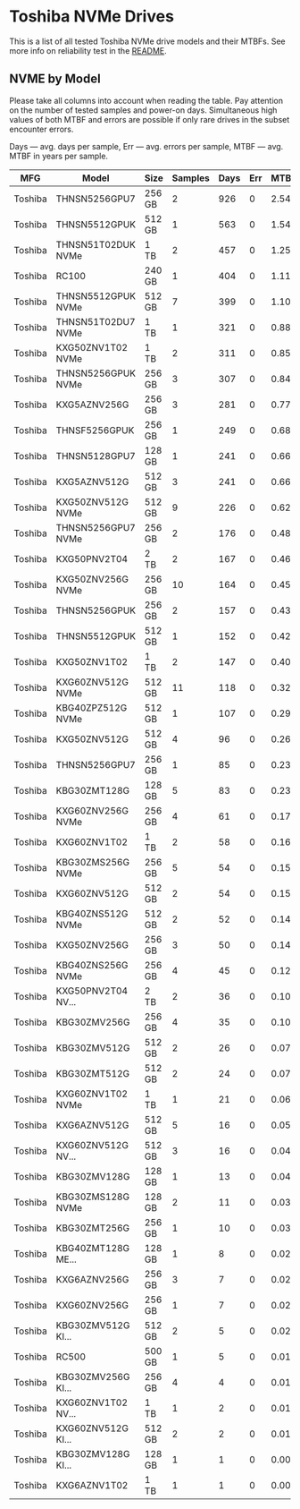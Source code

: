 Toshiba NVMe Drives
===================

This is a list of all tested Toshiba NVMe drive models and their MTBFs. See more
info on reliability test in the [README](https://github.com/linuxhw/SMART).

NVME by Model
------------

Please take all columns into account when reading the table. Pay attention on the
number of tested samples and power-on days. Simultaneous high values of both MTBF
and errors are possible if only rare drives in the subset encounter errors.

Days   — avg. days per sample,
Err    — avg. errors per sample,
MTBF   — avg. MTBF in years per sample.

| MFG       | Model              | Size   | Samples | Days  | Err   | MTBF   |
|-----------|--------------------|--------|---------|-------|-------|--------|
| Toshiba   | THNSN5256GPU7      | 256 GB | 2       | 926   | 0     | 2.54   |
| Toshiba   | THNSN5512GPUK      | 512 GB | 1       | 563   | 0     | 1.54   |
| Toshiba   | THNSN51T02DUK NVMe | 1 TB   | 2       | 457   | 0     | 1.25   |
| Toshiba   | RC100              | 240 GB | 1       | 404   | 0     | 1.11   |
| Toshiba   | THNSN5512GPUK NVMe | 512 GB | 7       | 399   | 0     | 1.10   |
| Toshiba   | THNSN51T02DU7 NVMe | 1 TB   | 1       | 321   | 0     | 0.88   |
| Toshiba   | KXG50ZNV1T02 NVMe  | 1 TB   | 2       | 311   | 0     | 0.85   |
| Toshiba   | THNSN5256GPUK NVMe | 256 GB | 3       | 307   | 0     | 0.84   |
| Toshiba   | KXG5AZNV256G       | 256 GB | 3       | 281   | 0     | 0.77   |
| Toshiba   | THNSF5256GPUK      | 256 GB | 1       | 249   | 0     | 0.68   |
| Toshiba   | THNSN5128GPU7      | 128 GB | 1       | 241   | 0     | 0.66   |
| Toshiba   | KXG5AZNV512G       | 512 GB | 3       | 241   | 0     | 0.66   |
| Toshiba   | KXG50ZNV512G NVMe  | 512 GB | 9       | 226   | 0     | 0.62   |
| Toshiba   | THNSN5256GPU7 NVMe | 256 GB | 2       | 176   | 0     | 0.48   |
| Toshiba   | KXG50PNV2T04       | 2 TB   | 2       | 167   | 0     | 0.46   |
| Toshiba   | KXG50ZNV256G NVMe  | 256 GB | 10      | 164   | 0     | 0.45   |
| Toshiba   | THNSN5256GPUK      | 256 GB | 2       | 157   | 0     | 0.43   |
| Toshiba   | THNSN5512GPUK      | 512 GB | 1       | 152   | 0     | 0.42   |
| Toshiba   | KXG50ZNV1T02       | 1 TB   | 2       | 147   | 0     | 0.40   |
| Toshiba   | KXG60ZNV512G NVMe  | 512 GB | 11      | 118   | 0     | 0.32   |
| Toshiba   | KBG40ZPZ512G NVMe  | 512 GB | 1       | 107   | 0     | 0.29   |
| Toshiba   | KXG50ZNV512G       | 512 GB | 4       | 96    | 0     | 0.26   |
| Toshiba   | THNSN5256GPU7      | 256 GB | 1       | 85    | 0     | 0.23   |
| Toshiba   | KBG30ZMT128G       | 128 GB | 5       | 83    | 0     | 0.23   |
| Toshiba   | KXG60ZNV256G NVMe  | 256 GB | 4       | 61    | 0     | 0.17   |
| Toshiba   | KXG60ZNV1T02       | 1 TB   | 2       | 58    | 0     | 0.16   |
| Toshiba   | KBG30ZMS256G NVMe  | 256 GB | 5       | 54    | 0     | 0.15   |
| Toshiba   | KXG60ZNV512G       | 512 GB | 2       | 54    | 0     | 0.15   |
| Toshiba   | KBG40ZNS512G NVMe  | 512 GB | 2       | 52    | 0     | 0.14   |
| Toshiba   | KXG50ZNV256G       | 256 GB | 3       | 50    | 0     | 0.14   |
| Toshiba   | KBG40ZNS256G NVMe  | 256 GB | 4       | 45    | 0     | 0.12   |
| Toshiba   | KXG50PNV2T04 NV... | 2 TB   | 2       | 36    | 0     | 0.10   |
| Toshiba   | KBG30ZMV256G       | 256 GB | 4       | 35    | 0     | 0.10   |
| Toshiba   | KBG30ZMV512G       | 512 GB | 2       | 26    | 0     | 0.07   |
| Toshiba   | KBG30ZMT512G       | 512 GB | 2       | 24    | 0     | 0.07   |
| Toshiba   | KXG60ZNV1T02 NVMe  | 1 TB   | 1       | 21    | 0     | 0.06   |
| Toshiba   | KXG6AZNV512G       | 512 GB | 5       | 16    | 0     | 0.05   |
| Toshiba   | KXG60ZNV512G NV... | 512 GB | 3       | 16    | 0     | 0.04   |
| Toshiba   | KBG30ZMV128G       | 128 GB | 1       | 13    | 0     | 0.04   |
| Toshiba   | KBG30ZMS128G NVMe  | 128 GB | 2       | 11    | 0     | 0.03   |
| Toshiba   | KBG30ZMT256G       | 256 GB | 1       | 10    | 0     | 0.03   |
| Toshiba   | KBG40ZMT128G ME... | 128 GB | 1       | 8     | 0     | 0.02   |
| Toshiba   | KXG6AZNV256G       | 256 GB | 3       | 7     | 0     | 0.02   |
| Toshiba   | KXG60ZNV256G       | 256 GB | 1       | 7     | 0     | 0.02   |
| Toshiba   | KBG30ZMV512G KI... | 512 GB | 2       | 5     | 0     | 0.02   |
| Toshiba   | RC500              | 500 GB | 1       | 5     | 0     | 0.01   |
| Toshiba   | KBG30ZMV256G KI... | 256 GB | 4       | 4     | 0     | 0.01   |
| Toshiba   | KXG60ZNV1T02 NV... | 1 TB   | 1       | 2     | 0     | 0.01   |
| Toshiba   | KXG60ZNV512G KI... | 512 GB | 2       | 2     | 0     | 0.01   |
| Toshiba   | KBG30ZMV128G KI... | 128 GB | 1       | 1     | 0     | 0.00   |
| Toshiba   | KXG6AZNV1T02       | 1 TB   | 1       | 1     | 0     | 0.00   |
